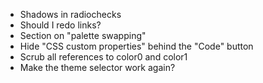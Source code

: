 - Shadows in radiochecks
- Should I redo links?
- Section on "palette swapping"
- Hide "CSS custom properties" behind the "Code" button
- Scrub all references to color0 and color1
- Make the theme selector work again?

